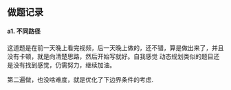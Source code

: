 ## 做题记录

#### a1. 不同路径

这道题是在前一天晚上看完视频，后一天晚上做的，还不错，算是做出来了，并且没有卡顿，就是向清楚思路，然后开始写就好。自我感觉
动态规划类似的题目还是没有找到感觉，仍需努力，继续加油。

第二遍做，也没啥难度，就是优化了下边界条件的考虑.